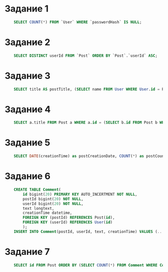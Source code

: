 # Задание 1

```SQL
	SELECT COUNT(*) FROM `User` WHERE `passwordHash` IS NULL;
```

# Задание 2

```SQL
	SELECT DISTINCT userId FROM `Post` ORDER BY `Post`.`userId` ASC;
```

# Задание 3 

```SQL
	SELECT title AS postTitle, (SELECT name FROM User WHERE User.id = Post.userId) AS authorName FROM Post ORDER BY creationTime ASC, id ASC
```

# Задание 4

```SQL
	SELECT a.title FROM Post a WHERE a.id = (SELECT b.id FROM Post b WHERE b.userId = a.userId ORDER BY b.creationTime, b.id OFFSET 0 ROWS FETCH NEXT 1 ROWS ONLY)
```

# Задание 5

```SQL
	SELECT DATE(creationTime) as postCreationDate, COUNT(*) as postCount FROM Post GROUP BY DATE(creationTime)
```

# Задание 6

```SQL
	CREATE TABLE Comment(
		id bigint(20) PRIMARY KEY AUTO_INCERTMENT NOT NULL,
		postId bigint(20) NOT NULL,
		userId bigint(20) NOT NULL,
		text longtext,
		creationTime datetime,
		FOREIGN KEY (postId) REFERENCES Post(id),
		FOREIGN KEY (userId) REFERENCES User(id)
		);
	INSERT INTO Comment(postId, userId, text, creationTime) VALUES (...)
```

# Задание 7

```SQL
	SELECT id FROM Post ORDER BY (SELECT COUNT(*) FROM Comment WHERE Comment.postId=Post.id) DESC;
```
